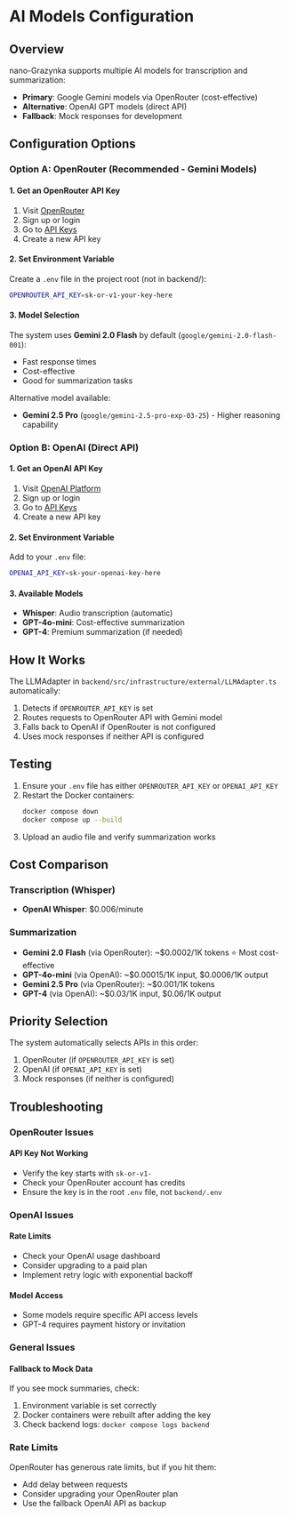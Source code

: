 # AI Models Configuration

## Overview
nano-Grazynka supports multiple AI models for transcription and summarization:
- **Primary**: Google Gemini models via OpenRouter (cost-effective)
- **Alternative**: OpenAI GPT models (direct API)
- **Fallback**: Mock responses for development

## Configuration Options

### Option A: OpenRouter (Recommended - Gemini Models)

#### 1. Get an OpenRouter API Key
1. Visit [OpenRouter](https://openrouter.ai)
2. Sign up or login
3. Go to [API Keys](https://openrouter.ai/keys)
4. Create a new API key

#### 2. Set Environment Variable
Create a `.env` file in the project root (not in backend/):
```bash
OPENROUTER_API_KEY=sk-or-v1-your-key-here
```

#### 3. Model Selection
The system uses **Gemini 2.0 Flash** by default (`google/gemini-2.0-flash-001`):
- Fast response times
- Cost-effective
- Good for summarization tasks

Alternative model available:
- **Gemini 2.5 Pro** (`google/gemini-2.5-pro-exp-03-25`) - Higher reasoning capability

### Option B: OpenAI (Direct API)

#### 1. Get an OpenAI API Key
1. Visit [OpenAI Platform](https://platform.openai.com)
2. Sign up or login
3. Go to [API Keys](https://platform.openai.com/api-keys)
4. Create a new API key

#### 2. Set Environment Variable
Add to your `.env` file:
```bash
OPENAI_API_KEY=sk-your-openai-key-here
```

#### 3. Available Models
- **Whisper**: Audio transcription (automatic)
- **GPT-4o-mini**: Cost-effective summarization
- **GPT-4**: Premium summarization (if needed)

## How It Works

The LLMAdapter in `backend/src/infrastructure/external/LLMAdapter.ts` automatically:
1. Detects if `OPENROUTER_API_KEY` is set
2. Routes requests to OpenRouter API with Gemini model
3. Falls back to OpenAI if OpenRouter is not configured
4. Uses mock responses if neither API is configured

## Testing

1. Ensure your `.env` file has either `OPENROUTER_API_KEY` or `OPENAI_API_KEY`
2. Restart the Docker containers:
   ```bash
   docker compose down
   docker compose up --build
   ```
3. Upload an audio file and verify summarization works

## Cost Comparison

### Transcription (Whisper)
- **OpenAI Whisper**: $0.006/minute

### Summarization
- **Gemini 2.0 Flash** (via OpenRouter): ~$0.0002/1K tokens ⭐ Most cost-effective
- **GPT-4o-mini** (via OpenAI): ~$0.00015/1K input, $0.0006/1K output
- **Gemini 2.5 Pro** (via OpenRouter): ~$0.001/1K tokens
- **GPT-4** (via OpenAI): ~$0.03/1K input, $0.06/1K output

## Priority Selection

The system automatically selects APIs in this order:
1. OpenRouter (if `OPENROUTER_API_KEY` is set)
2. OpenAI (if `OPENAI_API_KEY` is set)
3. Mock responses (if neither is configured)

## Troubleshooting

### OpenRouter Issues

#### API Key Not Working
- Verify the key starts with `sk-or-v1-`
- Check your OpenRouter account has credits
- Ensure the key is in the root `.env` file, not `backend/.env`

### OpenAI Issues

#### Rate Limits
- Check your OpenAI usage dashboard
- Consider upgrading to a paid plan
- Implement retry logic with exponential backoff

#### Model Access
- Some models require specific API access levels
- GPT-4 requires payment history or invitation

### General Issues

#### Fallback to Mock Data
If you see mock summaries, check:
1. Environment variable is set correctly
2. Docker containers were rebuilt after adding the key
3. Check backend logs: `docker compose logs backend`

### Rate Limits
OpenRouter has generous rate limits, but if you hit them:
- Add delay between requests
- Consider upgrading your OpenRouter plan
- Use the fallback OpenAI API as backup